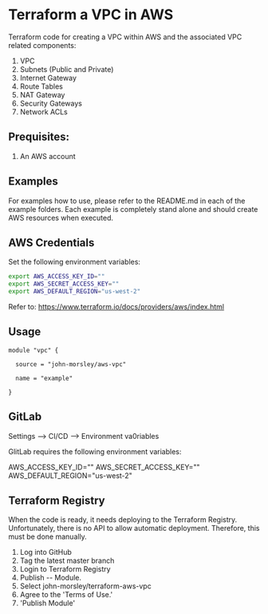 # Terraform a VPC in AWS

Terraform code for creating a VPC within AWS and the associated VPC related components:

1. VPC
2. Subnets (Public and Private)
3. Internet Gateway
4. Route Tables
5. NAT Gateway
6. Security Gateways
7. Network ACLs

## Prequisites:

1. An AWS account

## Examples

For examples how to use, please refer to the README.md in each of the example folders.
Each example is completely stand alone and should create AWS resources when executed.

## AWS Credentials

Set the following environment variables:
```bash
export AWS_ACCESS_KEY_ID=""
export AWS_SECRET_ACCESS_KEY=""
export AWS_DEFAULT_REGION="us-west-2"
```

Refer to: https://www.terraform.io/docs/providers/aws/index.html

## Usage

```
module "vpc" {

  source = "john-morsley/aws-vpc"

  name = "example"

}
```

## GitLab

Settings --> CI/CD --> Environment va0riables

GlitLab requires the following environment variables:

AWS_ACCESS_KEY_ID=""
AWS_SECRET_ACCESS_KEY=""
AWS_DEFAULT_REGION="us-west-2"

## Terraform Registry

When the code is ready, it needs deploying to the Terraform Registry.
Unfortunately, there is no API to allow automatic deployment.
Therefore, this must be done manually.

1. Log into GitHub
2. Tag the latest master branch
3. Login to Terraform Registry
4. Publish -- Module.
5. Select john-morsley/terraform-aws-vpc
6. Agree to the 'Terms of Use.'
7. 'Publish Module'